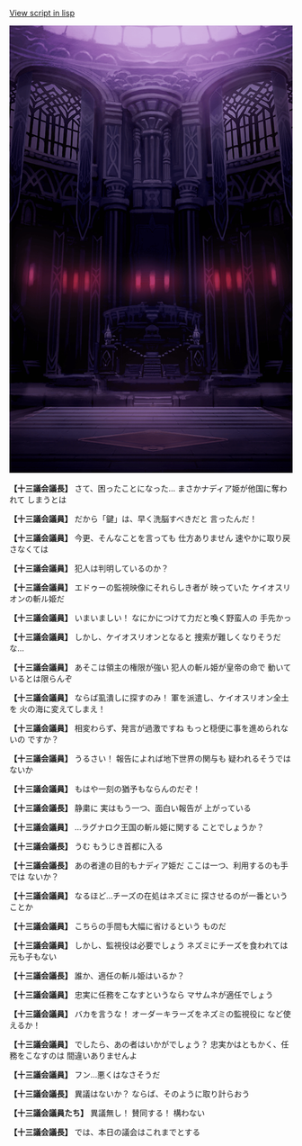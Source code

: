 [View script in lisp](../scripts/100301011.txt)

![201_congress.png](../images/backgrounds/201_congress.png)

**【十三議会議長】**
さて、困ったことになった…
まさかナディア姫が他国に奪われて
しまうとは

**【十三議会議員】**
だから「鍵」は、早く洗脳すべきだと
言ったんだ！

**【十三議会議員】**
今更、そんなことを言っても
仕方ありません
速やかに取り戻さなくては

**【十三議会議員】**
犯人は判明しているのか？

**【十三議会議員】**
エドゥーの監視映像にそれらしき者が
映っていた
ケイオスリオンの斬ル姫だ

**【十三議会議員】**
いまいましい！
なにかにつけて力だと喚く野蛮人の
手先かっ

**【十三議会議員】**
しかし、ケイオスリオンとなると
捜索が難しくなりそうだな…

**【十三議会議員】**
あそこは領主の権限が強い
犯人の斬ル姫が皇帝の命で
動いているとは限らんぞ

**【十三議会議員】**
ならば虱潰しに探すのみ！
軍を派遣し、ケイオスリオン全土を
火の海に変えてしまえ！

**【十三議会議員】**
相変わらず、発言が過激ですね
もっと穏便に事を進められないの
ですか？

**【十三議会議員】**
うるさい！
報告によれば地下世界の関与も
疑われるそうではないか

**【十三議会議員】**
もはや一刻の猶予もならんのだぞ！

**【十三議会議長】**
静粛に
実はもう一つ、面白い報告が
上がっている

**【十三議会議員】**
…ラグナロク王国の斬ル姫に関する
ことでしょうか？

**【十三議会議長】**
うむ
もうじき首都に入る

**【十三議会議長】**
あの者達の目的もナディア姫だ
ここは一つ、利用するのも手では
ないか？

**【十三議会議員】**
なるほど…チーズの在処はネズミに
探させるのが一番ということか

**【十三議会議員】**
こちらの手間も大幅に省けるという
ものだ

**【十三議会議員】**
しかし、監視役は必要でしょう
ネズミにチーズを食われては
元も子もない

**【十三議会議長】**
誰か、適任の斬ル姫はいるか？

**【十三議会議員】**
忠実に任務をこなすというなら
マサムネが適任でしょう

**【十三議会議員】**
バカを言うな！
オーダーキラーズをネズミの監視役に
など使えるか！

**【十三議会議員】**
でしたら、あの者はいかがでしょう？
忠実かはともかく、任務をこなすのは
間違いありませんよ

**【十三議会議員】**
フン…悪くはなさそうだ

**【十三議会議長】**
異議はないか？
ならば、そのように取り計らおう

**【十三議会議員たち】**
異議無し！
賛同する！
構わない

**【十三議会議長】**
では、本日の議会はこれまでとする